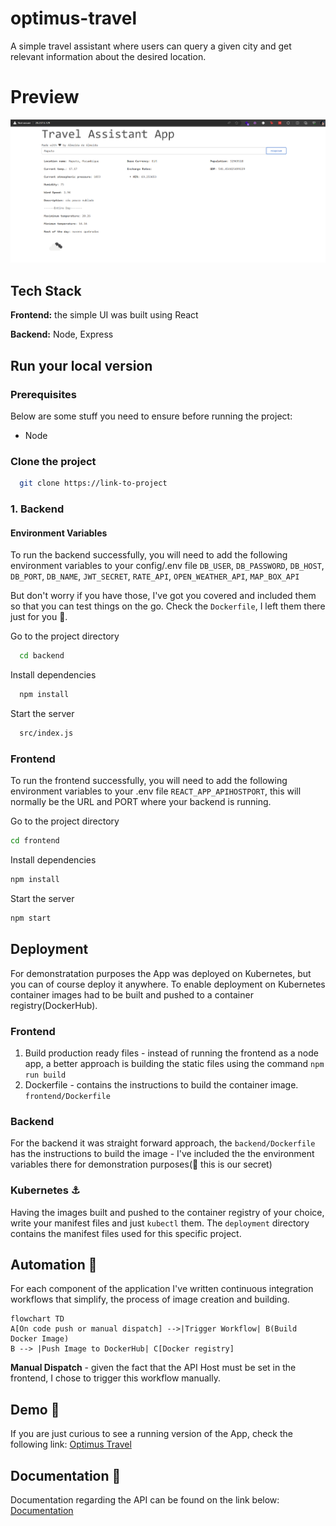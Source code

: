 # optimus-travel
A simple travel assistant where users can query a given city and get relevant information about the desired location.

# Preview
![App Screenshot](docs/screenshot.png)

## Tech Stack
**Frontend:** the simple UI was built using React

**Backend:** Node, Express

## Run your local version


### Prerequisites
Below are some stuff you need to ensure before running the project:
* Node

### Clone the project

```bash
  git clone https://link-to-project
```

### 1. Backend

#### Environment Variables
To run the backend successfully, you will need to add the following environment variables to your config/.env file
`DB_USER`, `DB_PASSWORD`, `DB_HOST`, `DB_PORT`, `DB_NAME`, `JWT_SECRET`, `RATE_API`, `OPEN_WEATHER_API`, `MAP_BOX_API`

But don't worry if you have those, I've got you covered and included them so that you can test things on the go.
Check the `Dockerfile`, I left them there just for you 🤫.

Go to the project directory

```bash
  cd backend
```

Install dependencies

```bash
  npm install
```

Start the server

```bash
  src/index.js
```

### Frontend

To run the frontend successfully, you will need to add the following environment variables to your .env file
`REACT_APP_APIHOSTPORT`, this will normally be the URL and PORT where your backend is running.

Go to the project directory

```bash
cd frontend
```

Install dependencies

```bash
npm install
```

Start the server

```bash
npm start
```

## Deployment

For demonstratation purposes the App was deployed on Kubernetes, but you can of course deploy it anywhere.
To enable deployment on Kubernetes container images had to be built and pushed to a container registry(DockerHub).

### Frontend
1. Build production ready files - instead of running the frontend as a node app, a better approach is building the static files using the command `npm run build`
2. Dockerfile - contains the instructions to build the container image. `frontend/Dockerfile`

### Backend
For the backend it was straight forward approach, the `backend/Dockerfile` has the instructions to build the image - I've included the the environment variables there for 
demonstration purposes(🤫 this is our secret)

### Kubernetes ⚓
Having the images built and pushed to the container registry of your choice, write your manifest files and just `kubectl` them.
The `deployment` directory contains the manifest files used for this specific project.

## Automation 🔁
For each component of the application I've written continuous integration workflows that simplify, the process of image creation and building.
```mermaid
flowchart TD
A[On code push or manual dispatch] -->|Trigger Workflow| B(Build Docker Image)
B --> |Push Image to DockerHub| C[Docker registry]
 ```

**Manual Dispatch** - given the fact that the API Host must be set in the frontend, I chose to trigger this workflow manually. 

## Demo 🛝
If you are just curious to see a running version of the App, check the following link: [Optimus Travel](http://optimus-travel.almeidadealmeida.com/)

## Documentation 📄
Documentation regarding the API can be found on the link below:
[Documentation](https://documenter.getpostman.com/view/11999124/2s9XxwxaCw)


